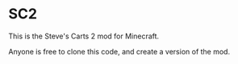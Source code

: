 SC2
===

This is the Steve's Carts 2 mod for Minecraft.

Anyone is free to clone this code, and create a version of the mod.
